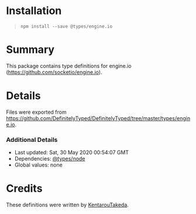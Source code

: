 # Installation
> `npm install --save @types/engine.io`

# Summary
This package contains type definitions for engine.io (https://github.com/socketio/engine.io).

# Details
Files were exported from https://github.com/DefinitelyTyped/DefinitelyTyped/tree/master/types/engine.io.

### Additional Details
 * Last updated: Sat, 30 May 2020 00:54:07 GMT
 * Dependencies: [@types/node](https://npmjs.com/package/@types/node)
 * Global values: none

# Credits
These definitions were written by [KentarouTakeda](https://github.com/KentarouTakeda).
